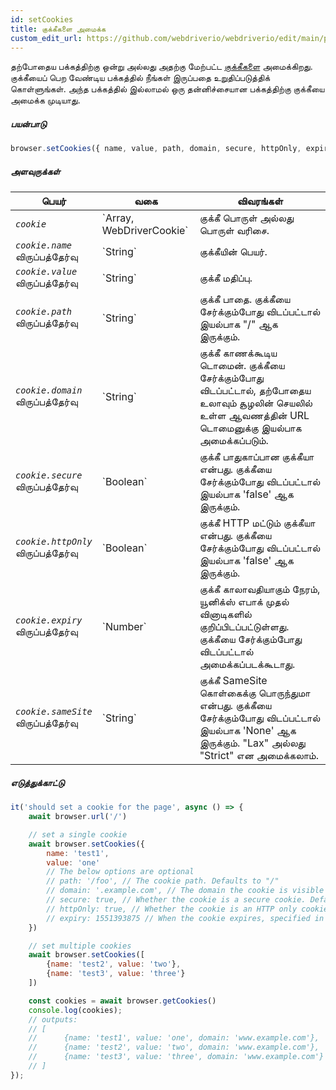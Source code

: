 ```yaml
---
id: setCookies
title: குக்கீகளை அமைக்க
custom_edit_url: https://github.com/webdriverio/webdriverio/edit/main/packages/webdriverio/src/commands/browser/setCookies.ts
---
```


தற்போதைய பக்கத்திற்கு ஒன்று அல்லது அதற்கு மேற்பட்ட [குக்கீகளை](https://w3c.github.io/webdriver/#cookies) அமைக்கிறது. குக்கீயைப் பெற வேண்டிய பக்கத்தில் நீங்கள் இருப்பதை உறுதிப்படுத்திக் கொள்ளுங்கள். அந்த பக்கத்தில் இல்லாமல் ஒரு தன்னிச்சையான பக்கத்திற்கு குக்கீயை அமைக்க முடியாது.

##### பயன்பாடு

```js
browser.setCookies({ name, value, path, domain, secure, httpOnly, expiry, sameSite })
```

##### அளவுருக்கள்

<table>
  <thead>
    <tr>
      <th>பெயர்</th><th>வகை</th><th>விவரங்கள்</th>
    </tr>
  </thead>
  <tbody>
    <tr>
      <td><code><var>cookie</var></code></td>
      <td>`Array<WebDriverCookie>, WebDriverCookie`</td>
      <td>குக்கீ பொருள் அல்லது பொருள் வரிசை.</td>
    </tr>
    <tr>
      <td><code><var>cookie.name</var></code><br /><span className="label labelWarning">விருப்பத்தேர்வு</span></td>
      <td>`String`</td>
      <td>குக்கீயின் பெயர்.</td>
    </tr>
    <tr>
      <td><code><var>cookie.value</var></code><br /><span className="label labelWarning">விருப்பத்தேர்வு</span></td>
      <td>`String`</td>
      <td>குக்கீ மதிப்பு.</td>
    </tr>
    <tr>
      <td><code><var>cookie.path</var></code><br /><span className="label labelWarning">விருப்பத்தேர்வு</span></td>
      <td>`String`</td>
      <td>குக்கீ பாதை. குக்கீயை சேர்க்கும்போது விடப்பட்டால் இயல்பாக "/" ஆக இருக்கும்.</td>
    </tr>
    <tr>
      <td><code><var>cookie.domain</var></code><br /><span className="label labelWarning">விருப்பத்தேர்வு</span></td>
      <td>`String`</td>
      <td>குக்கீ காணக்கூடிய டொமைன். குக்கீயை சேர்க்கும்போது விடப்பட்டால், தற்போதைய உலாவும் சூழலின் செயலில் உள்ள ஆவணத்தின் URL டொமைனுக்கு இயல்பாக அமைக்கப்படும்.</td>
    </tr>
    <tr>
      <td><code><var>cookie.secure</var></code><br /><span className="label labelWarning">விருப்பத்தேர்வு</span></td>
      <td>`Boolean`</td>
      <td>குக்கீ பாதுகாப்பான குக்கீயா என்பது. குக்கீயை சேர்க்கும்போது விடப்பட்டால் இயல்பாக 'false' ஆக இருக்கும்.</td>
    </tr>
    <tr>
      <td><code><var>cookie.httpOnly</var></code><br /><span className="label labelWarning">விருப்பத்தேர்வு</span></td>
      <td>`Boolean`</td>
      <td>குக்கீ HTTP மட்டும் குக்கீயா என்பது. குக்கீயை சேர்க்கும்போது விடப்பட்டால் இயல்பாக 'false' ஆக இருக்கும்.</td>
    </tr>
    <tr>
      <td><code><var>cookie.expiry</var></code><br /><span className="label labelWarning">விருப்பத்தேர்வு</span></td>
      <td>`Number`</td>
      <td>குக்கீ காலாவதியாகும் நேரம், யூனிக்ஸ் எபாக் முதல் வினாடிகளில் குறிப்பிடப்பட்டுள்ளது. குக்கீயை சேர்க்கும்போது விடப்பட்டால் அமைக்கப்படக்கூடாது.</td>
    </tr>
    <tr>
      <td><code><var>cookie.sameSite</var></code><br /><span className="label labelWarning">விருப்பத்தேர்வு</span></td>
      <td>`String`</td>
      <td>குக்கீ SameSite கொள்கைக்கு பொருந்துமா என்பது. குக்கீயை சேர்க்கும்போது விடப்பட்டால் இயல்பாக 'None' ஆக இருக்கும். "Lax" அல்லது "Strict" என அமைக்கலாம்.</td>
    </tr>
  </tbody>
</table>

##### எடுத்துக்காட்டு

```js title="setCookies.js"
it('should set a cookie for the page', async () => {
    await browser.url('/')

    // set a single cookie
    await browser.setCookies({
        name: 'test1',
        value: 'one'
        // The below options are optional
        // path: '/foo', // The cookie path. Defaults to "/"
        // domain: '.example.com', // The domain the cookie is visible to. Defaults to the current browsing context's active document's URL domain
        // secure: true, // Whether the cookie is a secure cookie. Defaults to false
        // httpOnly: true, // Whether the cookie is an HTTP only cookie. Defaults to false
        // expiry: 1551393875 // When the cookie expires, specified in seconds since Unix Epoch
    })

    // set multiple cookies
    await browser.setCookies([
        {name: 'test2', value: 'two'},
        {name: 'test3', value: 'three'}
    ])

    const cookies = await browser.getCookies()
    console.log(cookies);
    // outputs:
    // [
    //      {name: 'test1', value: 'one', domain: 'www.example.com'},
    //      {name: 'test2', value: 'two', domain: 'www.example.com'},
    //      {name: 'test3', value: 'three', domain: 'www.example.com'}
    // ]
});
```